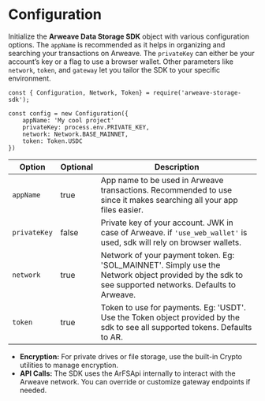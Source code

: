 # Configuration

Initialize the **Arweave Data Storage SDK** object with various configuration options. The `appName` is recommended as it helps in organizing and searching your transactions on Arweave. The `privateKey` can either be your account’s key or a flag to use a browser wallet. Other parameters like `network`, `token`, and `gateway` let you tailor the SDK to your specific environment.

```
const { Configuration, Network, Token} = require('arweave-storage-sdk');

const config = new Configuration({
	appName: 'My cool project'
	privateKey: process.env.PRIVATE_KEY,
	network: Network.BASE_MAINNET,
	token: Token.USDC
})
```

| Option       | Optional | Description                                                                                                                                          |
| ------------ | -------- | ---------------------------------------------------------------------------------------------------------------------------------------------------- |
| `appName`    | true     | App name to be used in Arweave transactions. Recommended to use since it makes searching all your app files easier.                                  |
| `privateKey` | false    | Private key of your account. JWK in case of Arweave. if `'use_web_wallet'` is used, sdk will rely on browser wallets.                                |
| `network`    | true     | Network of your payment token. Eg: 'SOL\_MAINNET'. Simply use the Network object provided by the sdk to see supported networks. Defaults to Arweave. |
| `token`      | true     | Token to use for payments. Eg: 'USDT'. Use the Token object provided by the sdk to see all supported tokens. Defaults to AR.                         |

* **Encryption:** For private drives or file storage, use the built-in Crypto utilities to manage encryption.
* **API Calls:** The SDK uses the ArFSApi internally to interact with the Arweave network. You can override or customize gateway endpoints if needed.
